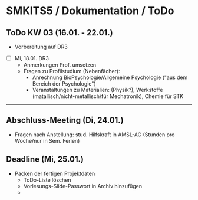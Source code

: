 # SMKITS5 / Dokumentation / ToDo
## ToDo KW 03 (16.01. - 22.01.)
- Vorbereitung auf DR3
- [ ] Mi, 18.01. DR3
  - Anmerkungen Prof. umsetzen
  - Fragen zu Profilstudium (Nebenfächer):
    - Anrechnung BioPsychologie/Allgemeine Psychologie ("aus dem Bereich der Psychologie")
    - Veranstaltungen zu Materialien: (Physik?), Werkstoffe (matallisch/nicht-metallisch/für Mechatronik), Chemie für STK
---
## Abschluss-Meeting (Di, 24.01.)
- Fragen nach Anstellung: stud. Hilfskraft in AMSL-AG (Stunden pro Woche/nur in Sem. Ferien)
## Deadline (Mi, 25.01.)
- Packen der fertigen Projektdaten
  - ToDo-Liste löschen
  - Vorlesungs-Slide-Passwort in Archiv hinzufügen
  - 
